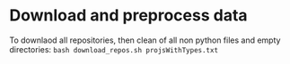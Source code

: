 # Download and preprocess data

To downlaod all repositories, then clean of all non python files and empty directories:
```bash download_repos.sh projsWithTypes.txt```
